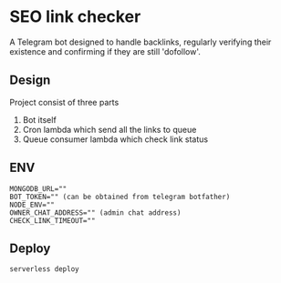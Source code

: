 # SEO link checker

A Telegram bot designed to handle backlinks, regularly verifying their existence and confirming if they are still 'dofollow'.

## Design
Project consist of three parts
1) Bot itself
2) Cron lambda which send all the links to queue
3) Queue consumer lambda which check link status

## ENV
```
MONGODB_URL=""
BOT_TOKEN="" (can be obtained from telegram botfather)
NODE_ENV=""
OWNER_CHAT_ADDRESS="" (admin chat address)
CHECK_LINK_TIMEOUT=""
```

## Deploy
```
serverless deploy
```
